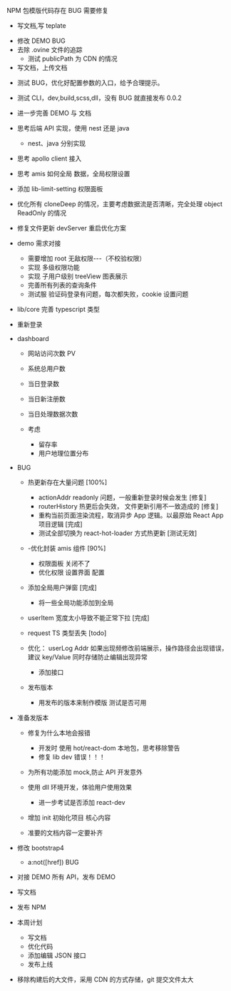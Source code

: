 NPM 包模版代码存在 BUG 需要修复

- 写文档,写 teplate

* 修改 DEMO BUG
* 去除 .ovine 文件的追踪
  - 测试 publicPath 为 CDN 的情况
* 写文档，上传文档

- 测试 BUG，优化好配置参数的入口，给予合理提示。
- 测试 CLI，dev,build,scss,dll，没有 BUG 就直接发布 0.0.2
- 进一步完善 DEMO 与 文档
- 思考后端 API 实现，使用 nest 还是 java

  - nest、java 分别实现

- 思考 apollo client 接入

- 思考 amis 如何全局 数据，全局权限设置
- 添加 lib-limit-setting 权限面板
- 优化所有 cloneDeep 的情况，主要考虑数据流是否清晰，完全处理 object ReadOnly 的情况
- 修复文件更新 devServer 重启优化方案

- demo 需求对接

  - 需要增加 root 无敌权限---（不校验权限）
  - 实现 多级权限功能
  - 实现 子用户级别 treeView 图表展示
  - 完善所有列表的查询条件
  - 测试服 验证码登录有问题，每次都失败，cookie 设置问题

- lib/core 完善 typescript 类型
- 重新登录

- dashboard

  - 网站访问次数 PV
  - 系统总用户数
  - 当日登录数
  - 当日新注册数
  - 当日处理数据次数

  - 考虑
    - 留存率
    - 用户地理位置分布

- BUG

  - 热更新存在大量问题 [100%]

    - actionAddr readonly 问题，一般重新登录时候会发生 [修复]
    - routerHistory 热更后会失效， 文件更新引用不一致造成的 [修复]
    - 重构当前页面渲染流程，取消异步 App 逻辑。以最原始 React App 项目逻辑 [完成]
    - 测试全部切换为 react-hot-loader 方式热更新 [测试无效]

  - -优化封装 amis 组件 [90%]
    - 权限面板 关闭不了
    - 优化权限 设置界面 配置
  - 添加全局用户弹窗 [完成]
    - 将一些全局功能添加到全局
  - userItem 宽度太小导致不能正常下拉 [完成]
  - request TS 类型丢失 [todo]

  - 优化： userLog Addr 如果出现频修改前端展示，操作路径会出现错误，建议 key/Value 同时存储防止编辑出现异常

    - 添加接口

  - 发布版本
    - 用发布的版本来制作模版 测试是否可用

- 准备发版本

  - 修复为什么本地会报错

    - 开发时 使用 hot/react-dom 本地包，思考移除警告
    - 修复 lib dev 错误！！！

  - 为所有功能添加 mock,防止 API 开发意外
  - 使用 dll 环境开发，体验用户使用效果
    - 进一步考试是否添加 react-dev
  - 增加 init 初始化项目 核心内容
  - 准要的文档内容一定要补齐

- 修改 bootstrap4

  - a:not([href]) BUG

- 对接 DEMO 所有 API，发布 DEMO
- 写文档
- 发布 NPM

* 本周计划

  - 写文档
  - 优化代码
  - 添加编辑 JSON 接口
  - 发布上线

* 移除构建后的大文件，采用 CDN 的方式存储，git 提交文件太大
